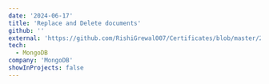 ```yaml
---
date: '2024-06-17'
title: 'Replace and Delete documents'
github: ''
external: 'https://github.com/RishiGrewal007/Certificates/blob/master/2024_06_17_7MongoDB.pdf'
tech:
  - MongoDB
company: 'MongoDB'
showInProjects: false
---
```



